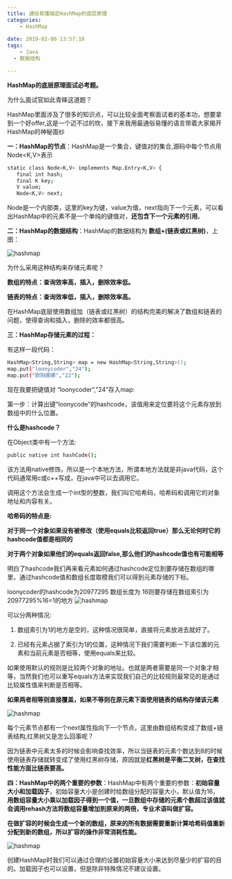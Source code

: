 ```yaml
---
title: 通俗易懂搞定HashMap的底层原理
categories:
    - HashMap
    
date: 2019-02-06 13:57:18
tags:
	- Java
  - 数据结构

---
```


**HashMap的底层原理面试必考题。**

为什么面试官如此青睐这道题？

HashMap里面涉及了很多的知识点，可以比较全面考察面试者的基本功，想要拿到一个好offer,这是一个迈不过的坎，接下来我用最通俗易懂的语言带着大家揭开HashMap的神秘面纱

**一：HashMap的节点**：HashMap是一个集合，键值对的集合,源码中每个节点用Node<K,V>表示

```bash
static class Node<K,V> implements Map.Entry<K,V> {
   final int hash;
   final K key;
   V value;
   Node<K,V> next;
```

Node是一个内部类，这里的key为键，value为值，next指向下一个元素，可以看出HashMap中的元素不是一个单纯的键值对，**还包含下一个元素的引用**。

**二：HashMap的数据结构**：HashMap的数据结构为 **数组+(链表或红黑树)**，上图：

![hashmap](/images/hashmap/hashmap1.jpg)

为什么采用这种结构来存储元素呢？

**数组的特点：查询效率高，插入，删除效率低。**

**链表的特点：查询效率低，插入，删除效率高。**

在HashMap底层使用数组加（链表或红黑树）的结构完美的解决了数组和链表的问题，使得查询和插入，删除的效率都很高。

**三：HashMap存储元素的过程：**

有这样一段代码：

```bash
HashMap<String,String> map = new HashMap<String,String>();
map.put("loonycoder","24");
map.put("欧阳娜娜","22");
```

现在我要把键值对 “loonycoder”,”24”存入map:

第一步：计算出键“loonycode”的hashcode，该值用来定位要将这个元素存放到数组中的什么位置。

**什么是hashcode？**

在Object类中有一个方法:

```bash
public native int hashCode();
```

该方法用native修饰，所以是一个本地方法，所谓本地方法就是非java代码，这个代码通常用c或c++写成，在java中可以去调用它。

调用这个方法会生成一个int型的整数，我们叫它哈希码，哈希码和调用它的对象地址和内容有关。

**哈希码的特点是:**

**对于同一个对象如果没有被修改（使用equals比较返回true）那么无论何时它的hashcode值都是相同的**

**对于两个对象如果他们的equals返回false,那么他们的hashcode值也有可能相等**

明白了hashcode我们再来看元素如何通过hashcode定位到要存储在数组的哪里，通过hashcode值和数组长度取模我们可以得到元素存储的下标。

loonycoder的hashcode为20977295 数组长度为 16则要存储在数组索引为 20977295%16=1的地方
![hashmap](/images/hashmap/hashmap2.png)

可以分两种情况:

1. 数组索引为1的地方是空的，这种情况很简单，直接将元素放进去就好了。

2. 已经有元素占据了索引为1的位置，这种情况下我们需要判断一下该位置的元素和当前元素是否相等，使用equals来比较。

如果使用默认的规则是比较两个对象的地址。也就是两者需要是同一个对象才相等，当然我们也可以重写equals方法来实现我们自己的比较规则最常见的是通过比较属性值来判断是否相等。

**如果两者相等则直接覆盖，如果不等则在原元素下面使用链表的结构存储该元素**

![hashmap](/images/hashmap/hashmap3.png)

每个元素节点都有一个next属性指向下一个节点，这里由数组结构变成了数组+链表结构,红黑树又是怎么回事呢？

因为链表中元素太多的时候会影响查找效率，所以当链表的元素个数达到8的时候使用链表存储就转变成了使用红黑树存储，原因就是**红黑树是平衡二叉树，在查找性能方面比链表要高。**

**四：HashMap中的两个重要的参数**：HashMap中有两个重要的参数：**初始容量大小和加载因子**，初始容量大小是创建时给数组分配的容量大小，默认值为16，**用数组容量大小乘以加载因子得到一个值，一旦数组中存储的元素个数超过该值就会调用rehash方法将数组容量增加到原来的两倍，专业术语叫做扩容。**

**在做扩容的时候会生成一个新的数组，原来的所有数据需要重新计算哈希码值重新分配到新的数组，所以扩容的操作非常消耗性能。**


![hashmap](/images/hashmap/hashmap4.png)

创建HashMap时我们可以通过合理的设置初始容量大小来达到尽量少的扩容的目的。加载因子也可以设置，但是除非特殊情况不建议设置。





